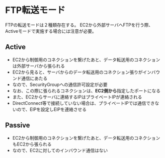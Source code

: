 # FTP転送モード
FTPの転送モードは２種類存在する。
EC2から外部サーバへFTPを行う際、Activeモードで実施する場合には注意が必要。

## Active
- EC2から制御用のコネクションを繋げたあと、データ転送用のコネクションは外部サーバから張られる
- EC2から見ると、サーバからのデータ転送用のコネクション張りがインバウンド通信にあたる
- なので、SecurityGroupへの通信許可設定が必要
- なお、この際に張られるコネクションは、**EC2側から**指定したポートになる
- また、EC2からサーバに連絡するIPはプライベートIPが連絡される
- DirectConnect等で接続していない場合は、プライベートIPでは通信できないので、EIPを設定しEIPを連絡させる

## Passive
- EC2から制御用のコネクションを繋げたあと、データ転送用のコネクションもEC2から張られる
- なので、EC2に対してのインバウンド通信はない
